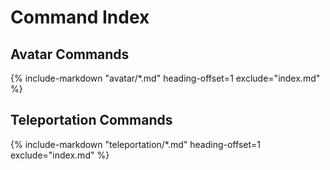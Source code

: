 # Command Index

## Avatar Commands

{%
   include-markdown "avatar/*.md"
   heading-offset=1
   exclude="index.md"
%}

## Teleportation Commands

{%
   include-markdown "teleportation/*.md"
   heading-offset=1
   exclude="index.md"
%}